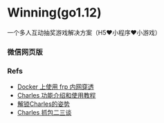 # Winning(go1.12)

一个多人互动抽奖游戏解决方案（H5❤️小程序❤️小游戏）


### 微信网页版


### Refs

* [Docker 上使用 frp 内网穿透](https://blog.haitanyule.com/2018-12-11/frp/)
* [Charles 功能介绍和使用教程](https://juejin.im/post/5b8350b96fb9a019d9246c4c)
* [解锁Charles的姿势](https://juejin.im/post/5a1033d2f265da431f4aa81f)
* [Charles 抓包二三谈](https://juejin.im/post/5b4f005ae51d45191c7e534a#heading-18)